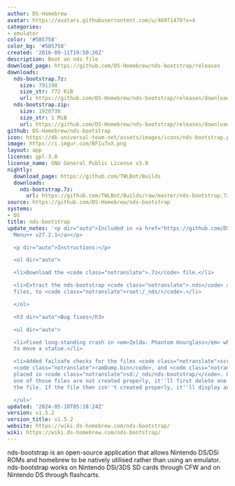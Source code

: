 ```yaml
---
author: DS-Homebrew
avatar: https://avatars.githubusercontent.com/u/46971470?v=4
categories:
- emulator
color: '#585758'
color_bg: '#585758'
created: '2016-09-11T19:50:26Z'
description: Boot an nds file
download_page: https://github.com/DS-Homebrew/nds-bootstrap/releases
downloads:
  nds-bootstrap.7z:
    size: 791198
    size_str: 772 KiB
    url: https://github.com/DS-Homebrew/nds-bootstrap/releases/download/v1.5.2/nds-bootstrap.7z
  nds-bootstrap.zip:
    size: 1920736
    size_str: 1 MiB
    url: https://github.com/DS-Homebrew/nds-bootstrap/releases/download/v1.5.2/nds-bootstrap.zip
github: DS-Homebrew/nds-bootstrap
icon: https://db.universal-team.net/assets/images/icons/nds-bootstrap.png
image: https://i.imgur.com/BFIu7xX.png
layout: app
license: gpl-3.0
license_name: GNU General Public License v3.0
nightly:
  download_page: https://github.com/TWLBot/Builds
  downloads:
    nds-bootstrap.7z:
      url: https://github.com/TWLBot/Builds/raw/master/nds-bootstrap.7z
source: https://github.com/DS-Homebrew/nds-bootstrap
systems:
- DS
title: nds-bootstrap
update_notes: '<p dir="auto">Included in <a href="https://github.com/DS-Homebrew/TWiLightMenu/releases/tag/v27.2.1"><strong>TW</strong>i<strong>L</strong>ight
  Menu++ v27.2.1</a></p>

  <p dir="auto">Instructions:</p>

  <ol dir="auto">

  <li>Download the <code class="notranslate">.7z</code> file.</li>

  <li>Extract the nds-bootstrap <code class="notranslate">.nds</code> and <code class="notranslate">.ver</code>
  files, to <code class="notranslate">root:/_nds/</code>.</li>

  </ol>

  <h3 dir="auto">Bug fixes</h3>

  <ul dir="auto">

  <li>Fixed long-standing crash in <em>Zelda: Phantom Hourglass</em> when attempting
  to move a statue.</li>

  <li>Added failsafe checks for the files <code class="notranslate">screenshots.tar</code>,
  <code class="notranslate">ramDump.bin</code>, and <code class="notranslate">apFixOverlays.bin</code>
  placed in <code class="notranslate">sd:/_nds/nds-bootstrap/</code>. On boot, if
  one of those files are not created properly, it''ll first delete one before recreating
  the file. If the file then isn''t created properly, it''ll display an error message.</li>

  </ul>'
updated: '2024-05-10T05:28:24Z'
version: v1.5.2
version_title: v1.5.2
website: https://wiki.ds-homebrew.com/nds-bootstrap/
wiki: https://wiki.ds-homebrew.com/nds-bootstrap/
---
```

nds-bootstrap is an open-source application that allows Nintendo DS/DSi ROMs and homebrew to be natively utilised rather than using an emulator. nds-bootstrap works on Nintendo DSi/3DS SD cards through CFW and on Nintendo DS through flashcarts.